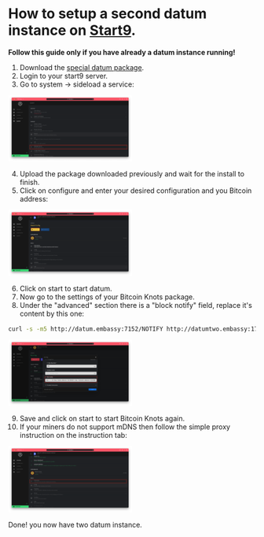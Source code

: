 How to setup a second datum instance on [Start9](https://start9.com).
===

**Follow this guide only if you have already a datum instance running!**

1. Download the [special datum package](https://github.com/Retropex/datum-gateway-startos/releases/tag/v0.3.1-SI-1).
2. Login to your start9 server.
3. Go to system -> sideload a service:

<img src="../pictures/1-datum2.png" width="50%" height="50%" />

4. Upload the package downloaded previously and wait for the install to finish.
5. Click on configure and enter your desired configuration and you Bitcoin address:

<img src="../pictures/2-datum2.png" width="50%" height="50%" />

6. Click on start to start datum.
7. Now go to the settings of your Bitcoin Knots package.
8. Under the "advanced" section there is a "block notify" field, replace it's content by this one:

```bash
curl -s -m5 http://datum.embassy:7152/NOTIFY http://datumtwo.embassy:17152/NOTIFY
```

<img src="../pictures/3-datum2.png" width="50%" height="50%" />

9. Save and click on start to start Bitcoin Knots again.
10. If your miners do not support mDNS then follow the simple proxy instruction on the instruction tab:

<img src="../pictures/4-datum2.png" width="50%" height="50%" />

Done! you now have two datum instance.
